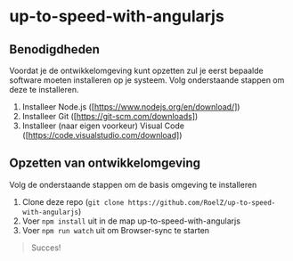 # up-to-speed-with-angularjs

Benodigdheden
---
Voordat je de ontwikkelomgeving kunt opzetten zul je eerst bepaalde software moeten installeren op je systeem.
Volg onderstaande stappen om deze te installeren.

1. Installeer Node.js ([https://www.nodejs.org/en/download/])
2. Installeer Git ([https://git-scm.com/downloads])
3. Installeer (naar eigen voorkeur) Visual Code ([https://code.visualstudio.com/download])


Opzetten van ontwikkelomgeving
---
Volg de onderstaande stappen om de basis omgeving te installeren

1. Clone deze repo (`git clone https://github.com/RoelZ/up-to-speed-with-angularjs`)
2. Voer `npm install` uit in de map up-to-speed-with-angularjs
3. Voer `npm run watch` uit om Browser-sync te starten

> Succes!
